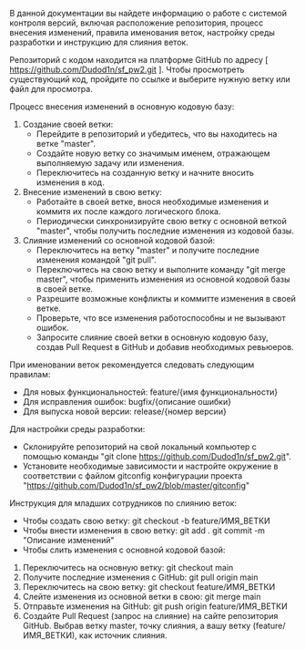 В данной документации вы найдете информацию о работе с системой контроля версий, включая расположение репозитория, процесс внесения изменений, правила именования веток, настройку среды разработки и инструкцию для слияния веток.

Репозиторий с кодом находится на платформе GitHub по адресу [ https://github.com/Dudod1n/sf_pw2.git ]. Чтобы просмотреть существующий код, пройдите по ссылке и выберите нужную ветку или файл для просмотра.

Процесс внесения изменений в основную кодовую базу:

1. Создание своей ветки:
   - Перейдите в репозиторий и убедитесь, что вы находитесь на ветке "master".
   - Создайте новую ветку со значимым именем, отражающем выполняемую задачу или изменения.
   - Переключитесь на созданную ветку и начните вносить изменения в код.
2. Внесение изменений в свою ветку:
   - Работайте в своей ветке, внося необходимые изменения и коммитя их после каждого логического блока.
   - Периодически синхронизируйте свою ветку с основной веткой "master", чтобы получить последние 
   изменения из кодовой базы.
3. Слияние изменений со основной кодовой базой:
   - Переключитесь на ветку "master" и получите последние изменения командой "git pull".
   - Переключитесь на свою ветку и выполните команду "git merge master", чтобы применить изменения из 
   основной кодовой базы в своей ветке.
   - Разрешите возможные конфликты и коммитте изменения в своей ветке.
   - Проверьте, что все изменения работоспособны и не вызывают ошибок.
   - Запросите слияние своей ветки в основную кодовую базу, создав Pull Request в GitHub и добавив 
   необходимых ревьюеров.

При именовании веток рекомендуется следовать следующим правилам:
 - Для новых функциональностей: feature/{имя функциональности}
 - Для исправления ошибок: bugfix/{описание ошибки}
 - Для выпуска новой версии: release/{номер версии}

Для настройки среды разработки:
 - Склонируйте репозиторий на свой локальный компьютер с помощью команды 
 "git clone https://github.com/Dudod1n/sf_pw2.git".
 - Установите необходимые зависимости и настройте окружение в соответствии с файлом gitconfig 
 конфигурации проекта "https://github.com/Dudod1n/sf_pw2/blob/master/gitconfig"

Инструкция для младших сотрудников по слиянию веток:
 - Чтобы создать свою ветку: 
 git checkout -b feature/ИМЯ_ВЕТКИ
 - Чтобы внести изменения в свою ветку: 
 git add . 
 git commit -m "Описание изменений"
 - Чтобы слить изменения с основной кодовой базой:
 1. Переключитесь на основную ветку: 
 git checkout main
 2. Получите последние изменения с GitHub: 
 git pull origin main
 3. Переключитесь на свою ветку: 
 git checkout feature/ИМЯ_ВЕТКИ
 4. Слейте изменения из основной ветки в свою: 
 git merge main
 5. Отправьте изменения на GitHub: 
 git push origin feature/ИМЯ_ВЕТКИ
 6. Создайте Pull Request (запрос на слияние) на сайте репозитория GitHub. Выбрав ветку master, точку слияния,
  а вашу ветку (feature/ИМЯ_ВЕТКИ), как источник слияния.
